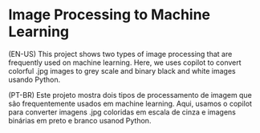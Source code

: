 # Image Processing to Machine Learning

(EN-US)
This project shows two types of image processing that are frequently used on machine learning. Here, we uses copilot to convert colorful .jpg images to grey scale and binary black and white images usando Python.


(PT-BR)
Este projeto mostra dois tipos de processamento de imagem que são frequentemente usados ​​em machine learning. Aqui, usamos o copilot para converter imagens .jpg coloridas em escala de cinza e imagens binárias em preto e branco usanod Python.
